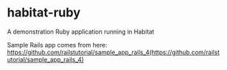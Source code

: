 # habitat-ruby
A demonstration Ruby application running in Habitat

Sample Rails app comes from here: https://github.com/railstutorial/sample_app_rails_4(https://github.com/railstutorial/sample_app_rails_4)
